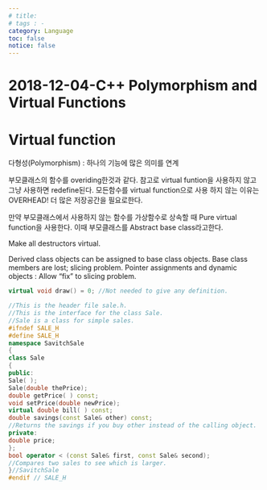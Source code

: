 ```yaml
---
# title: 
# tags : -
category: Language
toc: false
notice: false
---
```


# 2018-12-04-C++ Polymorphism and Virtual Functions

# Virtual function

다형성(Polymorphism) : 하나의 기능에 많은 의미를 연계

부모클래스의 함수를 overiding한것과 같다. 참고로 virtual funtion을 사용하지 않고 그냥 사용하면 redefine된다. 모든함수를 virtual function으로 사용 하지 않는 이유는 OVERHEAD! 더 많은 저장공간을 필요로한다.

만약 부모클래스에서 사용하지 않는 함수를 가상함수로 상속할 때 Pure virtual function을 사용한다. 이때 부모클래스를 Abstract base class라고한다.

Make all destructors virtual.

Derived class objects can be assigned to base class objects. Base class members are lost; slicing problem. Pointer assignments and dynamic objects : Allow “fix” to slicing problem.

```cpp
virtual void draw() = 0; //Not needed to give any definition.
```

```cpp
//This is the header file sale.h.
//This is the interface for the class Sale.
//Sale is a class for simple sales.
#ifndef SALE_H
#define SALE_H
namespace SavitchSale
{
class Sale
{
public:
Sale( );
Sale(double thePrice);
double getPrice( ) const;
void setPrice(double newPrice);
virtual double bill( ) const;
double savings(const Sale& other) const;
//Returns the savings if you buy other instead of the calling object.
private:
double price;
};
bool operator < (const Sale& first, const Sale& second);
//Compares two sales to see which is larger.
}//SavitchSale
#endif // SALE_H
```